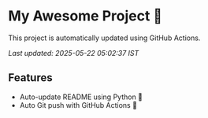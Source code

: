# My Awesome Project 🚀

This project is automatically updated using GitHub Actions.

_Last updated: 2025-05-22 05:02:37 IST_

## Features
- Auto-update README using Python 🐍
- Auto Git push with GitHub Actions 🤖
